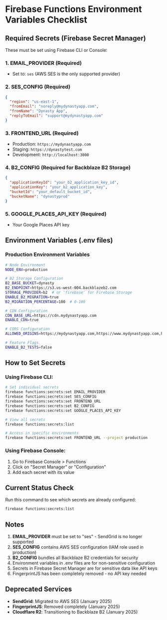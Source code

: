 # Firebase Functions Environment Variables Checklist

## Required Secrets (Firebase Secret Manager)

These must be set using Firebase CLI or Console:

### 1. **EMAIL_PROVIDER** (Required)
- Set to: `ses` (AWS SES is the only supported provider)

### 2. **SES_CONFIG** (Required)
```json
{
  "region": "us-east-1",
  "fromEmail": "noreply@mydynastyapp.com",
  "fromName": "Dynasty App",
  "replyToEmail": "support@mydynastyapp.com"
}
```

### 3. **FRONTEND_URL** (Required)
- Production: `https://mydynastyapp.com`
- Staging: `https://dynastytest.com`
- Development: `http://localhost:3000`

### 4. **B2_CONFIG** (Required for Backblaze B2 Storage)
```json
{
  "applicationKeyId": "your_b2_application_key_id",
  "applicationKey": "your_b2_application_key",
  "bucketId": "your_default_bucket_id",
  "bucketName": "dynastyprod"
}
```

### 5. **GOOGLE_PLACES_API_KEY** (Required)
- Your Google Places API key

## Environment Variables (.env files)

### Production Environment Variables

```bash
# Node Environment
NODE_ENV=production

# B2 Storage Configuration
B2_BASE_BUCKET=dynasty
B2_ENDPOINT=https://s3.us-west-004.backblazeb2.com
STORAGE_PROVIDER=b2  # or 'firebase' for Firebase Storage
ENABLE_B2_MIGRATION=true
B2_MIGRATION_PERCENTAGE=100  # 0-100

# CDN Configuration
CDN_BASE_URL=https://cdn.mydynastyapp.com
ENABLE_CDN=true

# CORS Configuration
ALLOWED_ORIGINS=https://mydynastyapp.com,https://www.mydynastyapp.com,https://app.mydynastyapp.com,https://dynastytest.com,https://www.dynastytest.com

# Feature Flags
ENABLE_B2_TESTS=false
```

## How to Set Secrets

### Using Firebase CLI:
```bash
# Set individual secrets
firebase functions:secrets:set EMAIL_PROVIDER
firebase functions:secrets:set SES_CONFIG
firebase functions:secrets:set FRONTEND_URL
firebase functions:secrets:set B2_CONFIG
firebase functions:secrets:set GOOGLE_PLACES_API_KEY

# View all secrets
firebase functions:secrets:list

# Access in specific environments
firebase functions:secrets:set FRONTEND_URL --project production
```

### Using Firebase Console:
1. Go to Firebase Console > Functions
2. Click on "Secret Manager" or "Configuration"
3. Add each secret with its value

## Current Status Check

Run this command to see which secrets are already configured:
```bash
firebase functions:secrets:list
```

## Notes

1. **EMAIL_PROVIDER** must be set to "ses" - SendGrid is no longer supported
2. **SES_CONFIG** contains AWS SES configuration (IAM role used in production)
3. **B2_CONFIG** bundles all Backblaze B2 credentials for security
4. Environment variables in .env files are for non-sensitive configuration
5. Secrets in Firebase Secret Manager are for sensitive data like API keys
6. FingerprintJS has been completely removed - no API key needed

## Deprecated Services

- **SendGrid**: Migrated to AWS SES (January 2025)
- **FingerprintJS**: Removed completely (January 2025)
- **Cloudflare R2**: Transitioning to Backblaze B2 (January 2025)